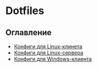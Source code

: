 # Dotfiles

## Оглавление
- [Конфиги для Linux-клинета](linux/client)
- [Конфиги для Linux-сервера](linux/server)
- [Конфиги для Windows-клиента](windows)
